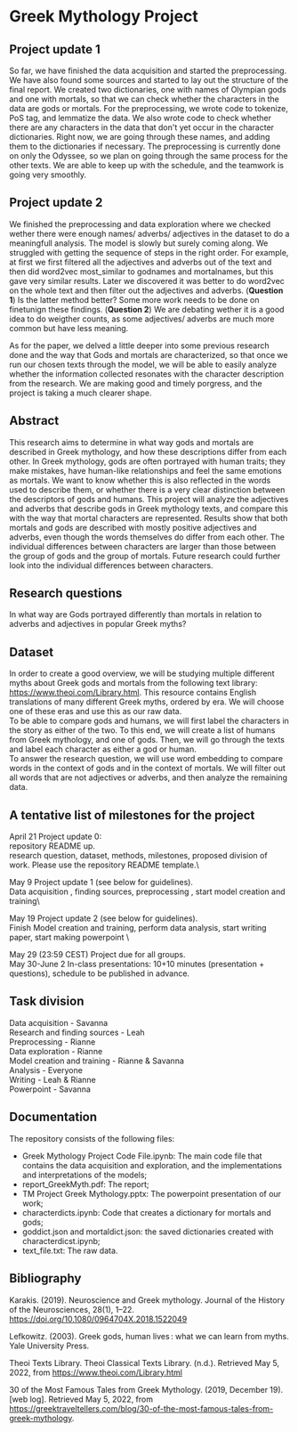 # Greek Mythology Project

## Project update 1
So far, we have finished the data acquisition and started the preprocessing. We have also found some sources and started to lay out the structure of the final report.
We created two dictionaries, one with names of Olympian gods and one with mortals, so that we can check whether the characters in the data are gods or mortals. For the preprocessing, we wrote code to tokenize, PoS tag, and lemmatize the data. We also wrote code to check whether there are any characters in the data that don't yet occur in the character dictionaries. Right now, we are going through these names, and adding them to the dictionaries if necessary. The preprocessing is currently done on only the Odyssee, so we plan on going through the same process for the other texts. We are able to keep up with the schedule, and the teamwork is going very smoothly.

## Project update 2
We finished the preprocessing and data exploration where we checked wether there were enough names/ adverbs/ adjectives in the dataset to do a meaningfull analysis. 
The model is slowly but surely coming along. We struggled with getting the sequence of steps in the right order. For example, at first we first filtered all the adjectives and adverbs out of the text and then did word2vec most_similar to godnames and mortalnames, but this gave very similar results. Later we discovered it was better to do word2vec on the whole text and then filter out the adjectives and adverbs. (**Question 1**) Is the latter method better? Some more work needs to be done on finetunign these findings. (**Question 2**) We are debating wether it is a good idea to do weigther counts, as some adjectives/ adverbs are much more common but have less meaning. 

As for the paper, we delved a little deeper into some previous research done and the way that Gods and mortals are characterized, so that once we run our chosen texts through the model, we will be able to easily analyze whether the information collected resonates with the character description from the research. 
We are making good and timely porgress, and the project is taking a much clearer shape. 


## Abstract
This research aims to determine in what way gods and mortals are described in Greek mythology, and how these descriptions differ from each other. In Greek mythology, gods are often portrayed with human traits; they make mistakes, have human-like relationships and feel the same emotions as mortals. We want to know whether this is also reflected in the words used to describe them, or whether there is a very clear distinction between the descriptors of gods and humans. This project will analyze the adjectives and adverbs that describe gods in Greek mythology texts, and compare this with the way that mortal characters are represented. Results show that both mortals and gods are described with mostly positive adjectives and adverbs, even though the words themselves do differ from each other. The individual differences between characters are larger than those between the group of gods and the group of mortals. Future research could further look into the individual differences between characters. 

## Research questions
In what way are Gods portrayed differently than mortals in relation to adverbs and adjectives in popular Greek myths? 

## Dataset
In order to create a good overview, we will be studying multiple different myths about Greek gods and mortals from the following text library: https://www.theoi.com/Library.html. This resource contains English translations of many different Greek myths, ordered by era. We will choose one of these eras and use this as our raw data.\
To be able to compare gods and humans, we will first label the characters in the story as either of the two. To this end, we will create a list of humans from Greek mythology, and one of gods. Then, we will go through the texts and label each character as either a god or human. \
To answer the research question, we will use word embedding to compare words in the context of gods and in the context of mortals. We will filter out all words that are not adjectives or adverbs, and then analyze the remaining data.

## A tentative list of milestones for the project
April 21 Project update 0: \
repository README up.  \
research question, dataset, methods, milestones, proposed division of work. Please use the repository README template.\

May 9 Project update 1 (see below for guidelines).\
Data acquisition , finding sources, preprocessing , start model creation and training\

May 19 Project update 2 (see below for guidelines).\
Finish Model creation and training, perform data analysis, start writing paper, start making powerpoint \

May 29 (23:59 CEST) Project due for all groups.\
May 30-June 2 In-class presentations: 10+10 minutes (presentation + questions), schedule to be published in advance.

## Task division
Data acquisition - Savanna \
Research and finding sources - Leah\
Preprocessing - Rianne\
Data exploration - Rianne\
Model creation and training - Rianne & Savanna\
Analysis - Everyone\
Writing - Leah & Rianne\
Powerpoint - Savanna

## Documentation
The repository consists of the following files:
- Greek Mythology Project Code File.ipynb: The main code file that contains the data acquisition and exploration, and the implementations and interpretations of the models;
- report_GreekMyth.pdf: The report;
- TM Project Greek Mythology.pptx: The powerpoint presentation of our work;
- characterdicts.ipynb: Code that creates a dictionary for mortals and gods;
- goddict.json and mortaldict.json: the saved dictionaries created with characterdicst.ipynb;
- text_file.txt: The raw data.

## Bibliography
  Karakis. (2019). Neuroscience and Greek mythology. Journal of the History of the Neurosciences, 28(1), 1–22. https://doi.org/10.1080/0964704X.2018.1522049

  Lefkowitz. (2003). Greek gods, human lives : what we can learn from myths. Yale University Press.
  
  Theoi Texts Library. Theoi Classical Texts Library. (n.d.). Retrieved May 5, 2022, from https://www.theoi.com/Library.html 
  
  30 of the Most Famous Tales from Greek Mythology. (2019, December 19). [web log]. Retrieved May 5, 2022, from https://greektraveltellers.com/blog/30-of-the-most-famous-tales-from-greek-mythology. 

